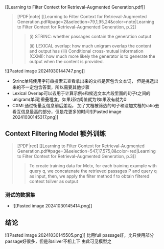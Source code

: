 [[Learning to Filter Context for Retrieval-Augmented Generation.pdf]]
> [!PDF|note] [[Learning to Filter Context for Retrieval-Augmented Generation.pdf#page=2&selection=79,1,95,24&color=note|Learning to Filter Context for Retrieval-Augmented Generation, p.2]]
> > (i) STRINC: whether passages contain the generation output
> >  
> >  (ii) LEXICAL overlap: how much unigram overlap the content and output has
> >   (iii) Conditional cross-mutual information (CXMI): how much more likely the generator is to generate the output when the content is provided.


![[Pasted image 20241030144747.png]]

- Strinc单纯使用字符串搜索去查看拿出来的文档是否包含文本词， 但是挑选出来的不一定包含答案，所以需要其他步骤
- Lexical Overlap可以去用于计算示例e和候选文本片段里面的句子t之间的unigram(单词)重叠程度，如果超过阈值就为1如果没有就为0
- CXMI 通过衡量互信息前后差距， 加了文档被筛选的句子和没加文档的ratio去看互信息最高的部分，但是花更多的时间![[Pasted image 20241030145317.png]]

## Context Filtering Model 额外训练
> [!PDF|red] [[Learning to Filter Context for Retrieval-Augmented Generation.pdf#page=3&selection=547,17,575,8&color=red|Learning to Filter Context for Retrieval-Augmented Generation, p.3]]
> >  To create training data for Mctx, for each training example with query q, we concatenate the retrieved passages P and query q as input, then, we apply the filter method f to obtain filtered context tsilver as output



### 测试的数据集
- ![[Pasted image 20241030145414.png]]
## 结论
![[Pasted image 20241030145505.png]]
比用full passage好，比只使用部分passage好很多，但是和silver不相上下
由此可见模型之
